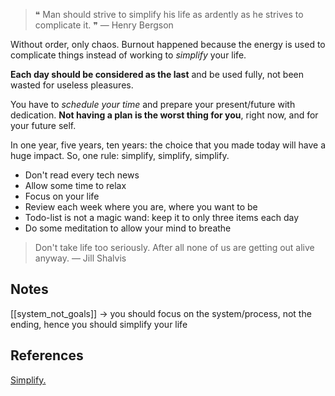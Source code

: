 > ❝ Man should strive to simplify his life as ardently as he strives to complicate it. ❞
> — Henry Bergson

Without order, only chaos. Burnout happened because the energy is used to complicate things instead of working to *simplify* your life. 

**Each day should be considered as the last** and be used fully, not been wasted for useless pleasures. 

You have to *schedule your time* and prepare your present/future with dedication. **Not having a plan is the worst thing for you**, right now, and for your future self.

In one year, five years, ten years: the choice that you made today will have a huge impact. So, one rule: simplify, simplify, simplify. 

* Don't read every tech news
* Allow some time to relax
* Focus on your life
* Review each week where you are, where you want to be
* Todo-list is not a magic wand: keep it to only three items each day
* Do some meditation to allow your mind to breathe


> Don't take life too seriously. After all none of us are getting out alive anyway.
> — Jill Shalvis

## Notes

[[system_not_goals]] -> you should focus on the system/process, not the ending, hence you should simplify your life

## References

[Simplify.](https://paulstamatiou.com/simplify/)